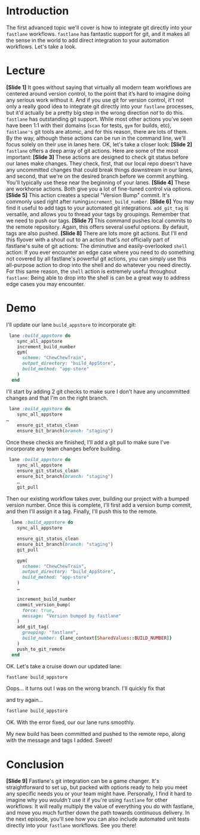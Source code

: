 # Introduction
The first advanced topic we'll cover is how to integrate git directly into your `fastlane` workflows. `fastlane` has fantastic support for git, and it makes all the sense in the world to add direct integration to your automation workflows. Let's take a look.
# Lecture
**[Slide 1]** 
It goes without saying that virtually all modern team workflows are centered around version control, to the point that it’s hard to imagine doing any serious work without it. And if you use git for version control, it't not only a really good idea to integrate git directly into your `fastlane` processes, but it'd actually be a pretty big step in the wrong direction *not* to do this. 
`fastlane` has outstanding git support. While most other actions you've seen have been 1:1 with their domains (`scan` for tests, `gym` for builds, etc), `fastlane's` git tools are atomic, and for this reason, there are lots of them. 
By the way, although these actions can be run in the command line, we'll focus solely on their use in lanes here.
OK, let's take a closer look:
**[Slide 2]** 
`fastlane` offers a deep array of git actions. Here are some of the most important:
**[Slide 3]** 
These actions are designed to check git status before our lanes make changes. They check, first, that our local repo doesn't have any uncommitted changes that could break things downstream in our lanes, and second, that we're on the desired branch before we commit anything. You'll typically use these near the beginning of your lanes.
**[Slide 4]** 
These are workhorse actions. Both give you a lot of fine-tuned control via options.
**[Slide 5]**
This action creates a special "Version Bump" commit. It's commonly used right after runing`increment_build_number`. 
**[Slide 6]** 
You may find it useful to add tags to your automated git integrations. `add_git_tag` is versatile, and allows you to thread your tags by groupings. Remember that we need to push our tags.
**[Slide 7]** 
This command pushes local commits to the remote repository. Again, this offers several useful options. By default, tags are also pushed.
**[Slide 8]** 
There are lots more git actions. But I'll end this flyover with a shout out to an action that's *not* officially part of fastlane's suite of git actions:  The diminutive and easily-overlooked `shell` action: 
If you ever encounter an edge case where you need to do something not covered by all fastlane's powerful git actions, you can simply use this all-purpose action to drop into the shell and do whatever you need directly. 
For this same reason, the `shell` action is extremely useful throughout `fastlane`: Being able to drop into the shell is can be a great way to address edge cases you may encounter. 


# Demo
I'll update our lane `build_appstore` to incorporate git:
```ruby
 lane :build_appstore do
    sync_all_appstore
    increment_build_number
    gym(
      scheme: "ChewChewTrain",
      output_directory: "build_AppStore",
      build_method: "app-store"
    )
  end
```
I'll start by adding 2 git checks to make sure I don't have any uncommitted changes and that I'm on the right branch. 
```ruby
 lane :build_appstore do
    sync_all_appstore
…
	ensure_git_status_clean
    ensure_bit_branch(branch: "staging")
```
Once these checks are finished, I'll add a git pull to make sure I've incorporate any team changes before building.
```ruby
 lane :build_appstore do
    sync_all_appstore
	ensure_git_status_clean
    ensure_bit_branch(branch: "staging")
	…
	git_pull
```
Then our existing workflow takes over, building our project with a bumped version number. 
Once this is complete, I'll first add a version bump commit, and then I'll assign it a tag. Finally, I'll push this to the remote.
```ruby
  lane :build_appstore do
    sync_all_appstore

    ensure_git_status_clean
    ensure_bit_branch(branch: "staging")
    git_pull

    gym(
      scheme: "ChewChewTrain",
      output_directory: "build_AppStore",
      build_method: "app-store"
    )
	…

    increment_build_number
    commit_version_bump(
      force: true,
      message: "Version bumped by fastlane"
    )
    add_git_tag(
      grouping: "fastlane",
      build_number: {lane_context[SharedValues::BUILD_NUMBER]}
    )
    push_to_git_remote
  end
```
OK. Let's take a cruise down our updated lane:
<!-- Note: Make sure I'm really on the wrong branch at first -->
```ruby
fastlane build_appstore
```
Oops... it turns out I was on the wrong branch. I'll quickly fix that
<!-- Switch to the staging branch -->
 and try again…
```ruby
fastlane build_appstore
```
OK. With the error fixed, our our lane runs smoothly. 
<!-- open repo in brpwser -->
My new build has been committed and pushed to the remote repo, along with the message and tags I added. Sweet!


# Conclusion
**[Slide 9]** 
Fastlane's git integration can be a game changer. It's straightforward to set up, but packed with options ready to help you meet any specific needs you or your team might have. 
Personally, I find it hard to imagine why you *wouldn't* use it if you're using `fastlane` for other workflows. It will really multiply the value of everything you do with fastlane, and move you much further down the path towards continuous delivery.
In the next episode, you'll see how you can also include automated unit tests directly into your `fastlane` workflows. See you there!